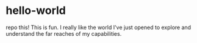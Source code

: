 # hello-world
repo this!
This is fun.  I really like the world I've just opened to explore and understand the far reaches of my capabilities.
